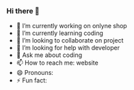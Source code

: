 ### Hi there 👋

- 🔭 I’m currently working on onlyne shop
- 🌱 I’m currently learning coding
- 👯 I’m looking to collaborate on project
- 🤔 I’m looking for help with developer
- 💬 Ask me about coding
- 📫 How to reach me: website
- 😄 Pronouns: 
- ⚡ Fun fact: 

